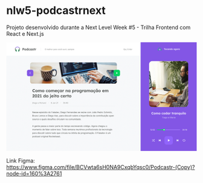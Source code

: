 # nlw5-podcastrnext
Projeto desenvolvido durante a Next Level Week #5 - Trilha Frontend com React e Next.js

![](https://raw.githubusercontent.com/matheuscostadesign/nlw5-podcastrnext/main/thumb.png)

Link Figma:
https://www.figma.com/file/BCVwta6sH0NA9CxqbYqsc0/Podcastr-(Copy)?node-id=160%3A2761
